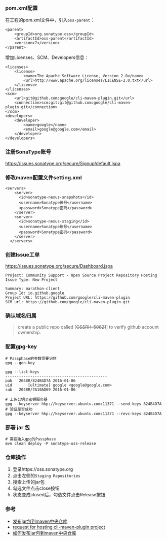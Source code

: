 ### pom.xml配置

在工程的pom.xml文件中，引入`oss-parent`：

```
<parent>
	<groupId>org.sonatype.oss</groupId>
	<artifactId>oss-parent</artifactId>
	<version>7</version>
</parent>
```

增加Licenses、SCM、Developers信息：

```
<licenses>
	<license>
		<name>The Apache Software License, Version 2.0</name>
		<url>http://www.apache.org/licenses/LICENSE-2.0.txt</url>
	</license>
</licenses>
<scm>
	<url>git@github.com:google/cli-maven-plugin.git</url>
	<connection>scm:git:git@github.com:google/cli-maven-plugin.git</connection>
</scm>
<developers>
	<developer>
		<name>google</name>
		<email>google@google.com</email>
	</developer>
</developers>
```

### 注册SonaType账号

https://issues.sonatype.org/secure/Signup!default.jspa

### 修改maven配置文件setting.xml

```
<servers>
    <server>
      <id>sonatype-nexus-snapshots</id>
      <username>Sonatype账号</username>
      <password>Sonatype密码</password>
    </server>
    <server>
      <id>sonatype-nexus-staging</id>
      <username>Sonatype账号</username>
      <password>Sonatype密码</password>
    </server>
  </servers>
```

### 创建Issue工单

https://issues.sonatype.org/secure/Dashboard.jspa

```
Project: Community Support - Open Source Project Repository Hosting
Issue Type: New Project

Summary: marathon-client
Group Id: io.github.google
Project URL: https://github.com/google/cli-maven-plugin
SCM url: https://github.com/google/cli-maven-plugin.git
```

### 确认域名归属

> create a public repo called [~~OSSRH-50621~~] to verify github account ownership.

### 配置gpg-key

```
# Passphase的参数需要记住
gpg --gen-key
```

```
gpg --list-keys
---------------------------------------------
pub   2048R/824B4D7A 2016-01-06
uid       [ultimate] google <google@google.com>
sub   2048R/7A10AD69 2016-01-06
```

```
# 上传公钥至密钥服务器
gpg --keyserver hkp://keyserver.ubuntu.com:11371 --send-keys 824B4D7A
# 验证是否成功
gpg --keyserver hkp://keyserver.ubuntu.com:11371 --revc-keys 824B4D7A
```

### 部署 jar 包

```
# 需要输入gpg的Passphase
mvn clean deploy -P sonatype-oss-release
```

### 仓库操作

1. 登录https://oss.sonatype.org
2. 点击左侧的`Staging Repositories`
3. 搜索上传的jar包
4. 勾选文件点击close按钮
5. 状态变成closed后，勾选文件点击Release按钮

### 参考

- [发布jar包到maven中央仓库](https://monkeywie.github.io/2018/07/23/publish-jar-to-maven/)
- [request for hosting cli-maven-plugin project](https://issues.sonatype.org/browse/OSSRH-50621)
- [如何发布jar包到maven中央仓库](https://www.cnblogs.com/softidea/p/6743108.ht)